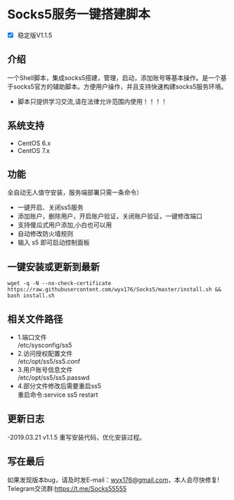 # Socks5服务一键搭建脚本
- [x] 稳定版V1.1.5

## 介绍 ##
一个Shell脚本，集成socks5搭建，管理，启动，添加账号等基本操作。是一个基于socks5官方的辅助脚本。方便用户操作，并且支持快速构建socks5服务环境。

- 脚本只提供学习交流,请在法律允许范围内使用！！！！

## 系统支持 ##
* CentOS 6.x
* CentOS 7.x

## 功能 ##
 全自动无人值守安装，服务端部署只需一条命令）
- 一键开启、关闭ss5服务
- 添加账户，删除用户，开启账户验证，关闭账户验证，一键修改端口
- 支持傻瓜式用户添加,小白也可以用
- 自动修改防火墙规则
- 输入 s5 即可启动控制面板

## 一键安装或更新到最新 ##
 <pre><code>wget -q -N --no-check-certificate https://raw.githubusercontent.com/wyx176/Socks5/master/install.sh && bash install.sh</code></pre>

## 相关文件路径 ##
- 1.端口文件<br>
 /etc/sysconfig/ss5<br>
- 2.访问授权配置文件<br>
 /etc/opt/ss5/ss5.conf<br>
- 3.用户账号信息文件<br>
 /etc/opt/ss5/ss5.passwd<br>
- 4.部分文件修改后需要重启ss5<br>
 重启命令:service ss5 restart<br>
 
## 更新日志 ##
-2019.03.21 v1.1.5 
重写安装代码，优化安装过程。

## 写在最后 ##
如果发现版本bug，请及时发E-mail：wyx176@gmail.com，本人会尽快修复!<br>
Telegram交流群:https://t.me/Socks55555
